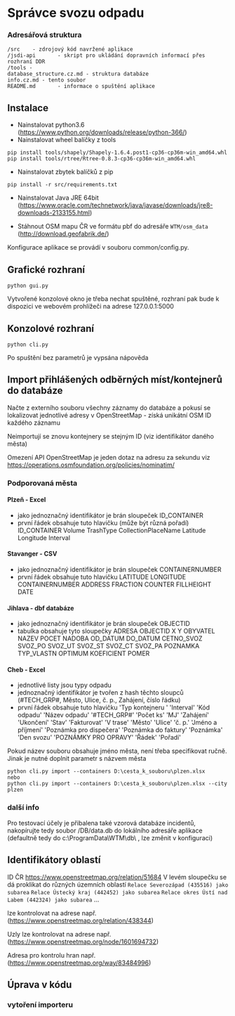 # Správce svozu odpadu #

### Adresářová struktura ###
```
/src	- zdrojový kód navržené aplikace
/jsdi-api		- skript pro ukládání dopravních informací přes rozhraní DDR
/tools -
database_structure.cz.md - struktura databáze
info.cz.md - tento soubor
README.md		- informace o spuštění aplikace
```

## Instalace ##
* Nainstalovat python3.6
(https://www.python.org/downloads/release/python-366/)
* Nainstalovat wheel balíčky z tools
```
pip install tools/shapely/Shapely-1.6.4.post1-cp36-cp36m-win_amd64.whl
pip install tools/rtree/Rtree-0.8.3-cp36-cp36m-win_amd64.whl
```
* Nainstalovat zbytek balíčků z pip
```
pip install -r src/requirements.txt
```
* Nainstalovat Java JRE 64bit
(https://www.oracle.com/technetwork/java/javase/downloads/jre8-downloads-2133155.html)

* Stáhnout OSM mapu ČR ve formátu pbf do adresáře `WTM/osm_data`
(http://download.geofabrik.de/)

Konfigurace aplikace se provádí v souboru common/config.py.


## Grafické rozhraní ##
```
python gui.py
```
Vytvořené konzolové okno je třeba nechat spuštěné, rozhraní pak bude k dispozici
ve webovém prohlížeči na adrese 127.0.0.1:5000

## Konzolové rozhraní ##
```
python cli.py
```
Po spuštění bez parametrů je vypsána nápověda


## Import přihlášených odběrných míst/kontejnerů do databáze ##
Načte z externího souboru všechny záznamy do databáze a pokusí se lokalizovat jednotlivé adresy
v OpenStreetMap - získá unikátní OSM ID každého záznamu

Neimportují se znovu kontejnery se stejným ID (viz identifikátor daného města)

Omezení API OpenStreetMap je jeden dotaz na adresu za sekundu
viz https://operations.osmfoundation.org/policies/nominatim/



### Podporovaná města ###
#### Plzeň - Excel ####
- jako jednoznačný identifikátor je brán sloupeček ID_CONTAINER
- první řádek obsahuje tuto hlavičku (může být různá pořadí)
ID_CONTAINER Volume TrashType CollectionPlaceName Latitude Longitude Interval

#### Stavanger - CSV ####
- jako jednoznačný identifikátor je brán sloupeček CONTAINERNUMBER
- první řádek obsahuje tuto hlavičku
LATITUDE LONGITUDE CONTAINERNUMBER ADDRESS FRACTION COUNTER FILLHEIGHT DATE

#### Jihlava - dbf databáze ####
-  jako jednoznačný identifikátor je brán sloupeček OBJECTID
- tabulka obsahuje tyto sloupečky
ADRESA OBJECTID X Y OBYVATEL NAZEV POCET NADOBA OD_DATUM DO_DATUM CETNO_SVOZ
SVOZ_PO SVOZ_UT SVOZ_ST SVOZ_CT SVOZ_PA POZNAMKA TYP_VLASTN OPTIMUM KOEFICIENT POMER

#### Cheb - Excel ####
- jednotlivé listy jsou typy odpadu
- jednoznačný identifikátor je tvořen z hash těchto sloupců (#TECH_GRP#, Město, Ulice, č. p., Zahájení, číslo řádku)
- první řádek obsahuje tuto hlavičku
'Typ kontejneru ' 'Interval' 'Kód odpadu' 'Název odpadu' '#TECH_GRP#' 'Počet ks' 'MJ' 'Zahájení'
'Ukončení' 'Stav' 'Fakturovat' 'V trase' 'Město' 'Ulice' 'č. p.' 'Jméno a příjmení'
'Poznámka pro dispečera' 'Poznámka do faktury' 'Poznámka' 'Den svozu' 'POZNÁMKY PRO OPRAVY' 'Řádek' 'Pořadí'

Pokud název souboru obsahuje jméno města, není třeba specifikovat ručně. Jinak je nutné doplnit parametr s názvem města
```
python cli.py import --containers D:\cesta_k_souboru\plzen.xlsx
nebo
python cli.py import --containers D:\cesta_k_souboru\plzen.xlsx --city plzen
```

### další info ###
Pro testovací účely je přibalena také vzorová databáze incidentů,
nakopírujte tedy soubor /DB/data.db do lokálního adresáře aplikace 
(defaultně tedy do c:\ProgramData\WTM\db\ , lze změnit v konfiguraci)


## Identifikátory oblastí ##
ID ČR https://www.openstreetmap.org/relation/51684
V levém sloupečku se dá proklikat do různých územních oblastí
`Relace Severozápad (435516) jako subarea`
`Relace Ústecký kraj (442452) jako subarea`
`Relace okres Ústí nad Labem (442324) jako subarea`
...

lze kontrolovat na adrese např.
(https://www.openstreetmap.org/relation/438344)

Uzly lze kontrolovat na adrese např.
(https://www.openstreetmap.org/node/1601694732)

Adresa pro kontrolu hran např.
(https://www.openstreetmap.org/way/83484996)


## Úprava v kódu ##

### vytoření importeru ###
